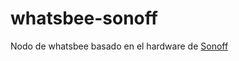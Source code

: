 # whatsbee-sonoff
Nodo de whatsbee basado en el hardware de <a href="https://www.itead.cc/sonoff-wifi-wireless-switch.html">Sonoff</a>
